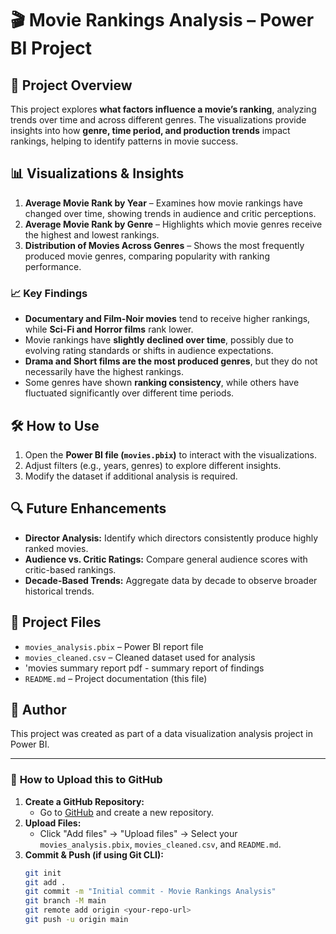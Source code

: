 # 🎬 Movie Rankings Analysis – Power BI Project  

## 📌 Project Overview  
This project explores **what factors influence a movie’s ranking**, analyzing trends over time and across different genres. The visualizations provide insights into how **genre, time period, and production trends** impact rankings, helping to identify patterns in movie success.

## 📊 Visualizations & Insights  

1. **Average Movie Rank by Year** – Examines how movie rankings have changed over time, showing trends in audience and critic perceptions.
2. **Average Movie Rank by Genre** – Highlights which movie genres receive the highest and lowest rankings.
3. **Distribution of Movies Across Genres** – Shows the most frequently produced movie genres, comparing popularity with ranking performance.
   
### 📈 Key Findings  
- **Documentary and Film-Noir movies** tend to receive higher rankings, while **Sci-Fi and Horror films** rank lower.  
- Movie rankings have **slightly declined over time**, possibly due to evolving rating standards or shifts in audience expectations.  
- **Drama and Short films are the most produced genres**, but they do not necessarily have the highest rankings.  
- Some genres have shown **ranking consistency**, while others have fluctuated significantly over different time periods.  

## 🛠️ How to Use  
1. Open the **Power BI file (`movies.pbix`)** to interact with the visualizations.  
2. Adjust filters (e.g., years, genres) to explore different insights.  
3. Modify the dataset if additional analysis is required.  

## 🔍 Future Enhancements  
- **Director Analysis:** Identify which directors consistently produce highly ranked movies.  
- **Audience vs. Critic Ratings:** Compare general audience scores with critic-based rankings.  
- **Decade-Based Trends:** Aggregate data by decade to observe broader historical trends.  

## 📂 Project Files  
- `movies_analysis.pbix` – Power BI report file  
- `movies_cleaned.csv` – Cleaned dataset used for analysis
- 'movies summary report pdf - summary report of findings  
- `README.md` – Project documentation (this file)  

## 📝 Author  
This project was created as part of a data visualization analysis project in Power BI.  

---

### 🚀 **How to Upload this to GitHub**  
1. **Create a GitHub Repository:**  
   - Go to [GitHub](https://github.com/) and create a new repository.  
2. **Upload Files:**  
   - Click "Add files" → "Upload files" → Select your `movies_analysis.pbix`, `movies_cleaned.csv`, and `README.md`.  
3. **Commit & Push (if using Git CLI):**  
   ```sh
   git init
   git add .
   git commit -m "Initial commit - Movie Rankings Analysis"
   git branch -M main
   git remote add origin <your-repo-url>
   git push -u origin main
